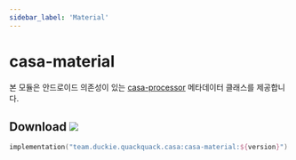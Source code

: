```yaml
---
sidebar_label: 'Material'
---
```


# casa-material 
 
본 모듈은 안드로이드 의존성이 있는 [casa-processor](processor.md) 메타데이터 클래스를 제공합니다.

## Download ![](https://img.shields.io/maven-central/v/team.duckie.quackquack.casa/casa-material?style=flat-square)

```kotlin
implementation("team.duckie.quackquack.casa:casa-material:${version}")
```